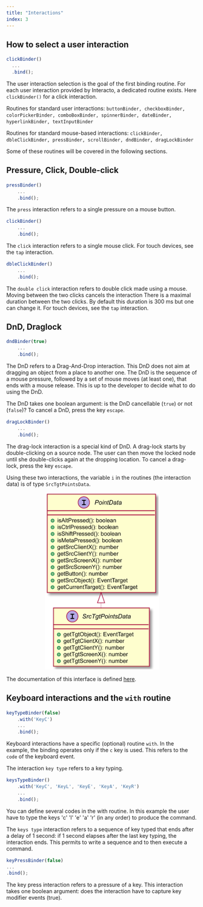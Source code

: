 ```yaml
---
title: "Interactions"
index: 3
---
```


## How to select a user interaction

```ts
clickBinder()
  ...
  .bind();
```
The user interaction selection is the goal of the first binding routine. For each user interaction provided by Interacto,
a dedicated routine exists. Here `clickBinder()` for a click interaction.

Routines for standard user interactions:
`buttonBinder, checkboxBinder, colorPickerBinder, comboBoxBinder, spinnerBinder, dateBinder, hyperlinkBinder, textInputBinder`

Routines for standard mouse-based interactions:
`clickBinder, dbleClickBinder, pressBinder, scrollBinder, dndBinder, dragLockBinder`

Some of these routines will be covered in the following sections.

## Pressure, Click, Double-click

```ts
pressBinder()
    ...
    .bind();
```

The `press` interaction refers to a single pressure on a mouse button.

```ts
clickBinder()
    ...
    .bind();
```

The `click` interaction refers to a single mouse click. For touch devices, see the `tap` interaction.

```ts
dbleClickBinder()
    ...
    .bind();
```

The `double click` interaction refers to double click made using a mouse.
Moving between the two clicks cancels the interaction
There is a maximal duration between the two clicks. By default this duration is 300 ms but one can change it.
For touch devices, see the `tap` interaction.

## DnD, Draglock

```ts
dndBinder(true)
    ...
    .bind();
```

The DnD refers to a Drag-And-Drop interaction.
This DnD does not aim at dragging an object from a place to another one. The DnD is the sequence of a mouse pressure, followed by a set of mouse moves (at least one), that ends with a mouse release.
This is up to the developer to decide what to do using the DnD.

The DnD takes one boolean argument: is the DnD cancellable (`true`) or not (`false`)? To cancel a DnD, press the key `escape`.

```ts
dragLockBinder()
    ...
    .bind();
```

The drag-lock interaction is a special kind of DnD.
A drag-lock starts by double-clicking on a source node. The user can then move the locked node until she double-clicks again at the dropping location.
To cancel a drag-lock, press the key `escape`.

Using these two interactions, the variable `i` in the routines (the interaction data) is of type `SrcTgtPointsData`.


<div style="width: 300px; margin-left: auto; margin-right: auto">
    <img src="srctgtpointdata.png" alt="SrcTgtPointData class diagram"/>
</div>

The documentation of this interface is defined [here](https://interacto.github.io/docs/interfaces/srctgtpointsdata.html).

## Keyboard interactions and the `with` routine

```ts
keyTypeBinder(false)
    .with('KeyC')
    ...
    .bind();
```

Keyboard interactions have a specific (optional) routine `with`.
In the example, the binding operates only if the `c` key is used. This refers to the `code` of the keyboard event.

The interaction `key type` refers to a key typing.

```ts
keysTypeBinder()
    .with('KeyC', 'KeyL', 'KeyE', 'KeyA', 'KeyR')
    ...
    .bind();
```

You can define several codes in the with routine. In this example the user have to type the keys 'c' 'l' 'e' 'a' 'r'
(in any order) to produce the command.

The `keys type` interaction refers to a sequence of key typed that ends after a delay of 1 second: if 1 second elapses
after the last key typing, the interaction ends. This permits to write a sequence and to then execute a command.

```ts
keyPressBinder(false)
...
.bind();
```

The key press interaction refers to a pressure of a key. This interaction takes one boolean argument:
does the interaction have to capture key modifier events (true).
